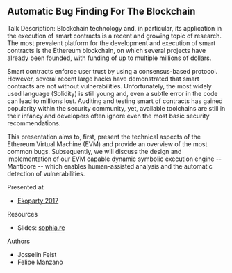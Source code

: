 ## Automatic Bug Finding For The Blockchain

Talk Description:
Blockchain technology and, in particular, its application in the execution of smart contracts is a recent and growing topic of research. The most prevalent platform for the development and execution of smart contracts is the Ethereum blockchain, on which several projects have already been founded, with funding of up to multiple millions of dollars.

Smart contracts enforce user trust by using a consensus-based protocol. However, several recent large hacks have demonstrated that smart contracts are not without vulnerabilities. Unfortunately, the most widely used language (Solidity) is still young and, even a subtle error in the code can lead to millions lost. Auditing and testing smart of contracts has gained popularity within the security community, yet, available toolchains are still in their infancy and developers often ignore even the most basic security recommendations.

This presentation aims to, first, present the technical aspects of the Ethereum Virtual Machine (EVM) and provide an overview of the most common bugs. Subsequently, we will discuss the design and implementation of our EVM capable dynamic symbolic execution engine -- Manticore -- which enables human-assisted analysis and the automatic detection of vulnerabilities.


Presented at

* [Ekoparty 2017](https://ekoparty.org/)

Resources

* Slides: [sophia.re](http://www.sophia.re/AEG/index.html)

Authors
* Josselin Feist 
* Felipe Manzano
